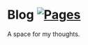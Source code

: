 # Blog [![Pages](https://github.com/nicfv/Blog/actions/workflows/pages.yml/badge.svg)](https://github.com/nicfv/Blog/actions/workflows/pages.yml)
A space for my thoughts.

